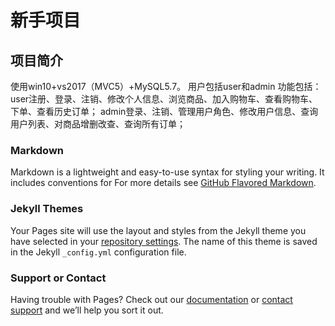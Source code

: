 # 新手项目
## 项目简介
使用win10+vs2017（MVC5）+MySQL5.7。
用户包括user和admin
功能包括：
user注册、登录、注销、修改个人信息、浏览商品、加入购物车、查看购物车、下单、查看历史订单；
admin登录、注销、管理用户角色、修改用户信息、查询用户列表、对商品增删改查、查询所有订单；

### Markdown

Markdown is a lightweight and easy-to-use syntax for styling your writing. It includes conventions for
For more details see [GitHub Flavored Markdown](https://guides.github.com/features/mastering-markdown/).

### Jekyll Themes

Your Pages site will use the layout and styles from the Jekyll theme you have selected in your [repository settings](https://github.com/idzs/MallDemo/settings). The name of this theme is saved in the Jekyll `_config.yml` configuration file.

### Support or Contact

Having trouble with Pages? Check out our [documentation](https://help.github.com/categories/github-pages-basics/) or [contact support](https://github.com/contact) and we’ll help you sort it out.
